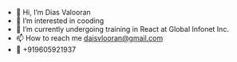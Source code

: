 - 👋 Hi, I’m Dias Valooran
- 👀 I’m interested in cooding
- 🌱 I’m currently undergoing training in React at Global Infonet Inc.
- 📫 How to reach me daisvlooran@gmail.com
-  📱 +919605921937

<!---
ediot3/ediot3 is a ✨ special ✨ repository because its `README.md` (this file) appears on your GitHub profile.
You can click the Preview link to take a look at your changes.
--->
